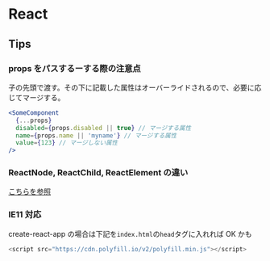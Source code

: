 # React

## Tips

### props をパスするーする際の注意点

子の先頭で渡す。その下に記載した属性はオーバーライドされるので、必要に応じてマージする。

```jsx
<SomeComponent
  {...props}
  disabled={props.disabled || true} // マージする属性
  name={props.name || 'myname'} // マージする属性
  value={123} // マージしない属性
/>
```

### ReactNode, ReactChild, ReactElement の違い

[こちらを参照](https://dackdive.hateblo.jp/entry/2019/08/07/090000)

### IE11 対応

create-react-app の場合は下記を`index.html`の`head`タグに入れれば OK かも

```js
<script src="https://cdn.polyfill.io/v2/polyfill.min.js"></script>
```
